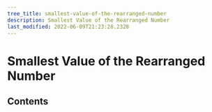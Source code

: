 ```yaml
---
tree_title: smallest-value-of-the-rearranged-number
description: Smallest Value of the Rearranged Number
last_modified: 2022-06-09T21:23:28.2328
---
```


# Smallest Value of the Rearranged Number

## Contents

